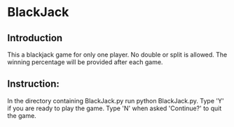 # BlackJack

## Introduction
This a blackjack game for only one player. No double or split is allowed. The winning percentage will be provided after each game. 

## Instruction:
In the directory containing BlackJack.py run python BlackJack.py. Type 'Y' if you are ready to play the game. Type 'N' when asked 'Continue?' to quit the game.

